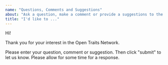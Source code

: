 ```yaml
---
name: "Questions, Comments and Suggestions"
about: "Ask a question, make a comment or provide a suggestions to the Open Traits Network."
title: "I'd like to ..."
---
```


Hi! 

Thank you for your interest in the Open Traits Network.

Please enter your question, comment or suggestion. Then click "submit" to let us know. Please allow for some time for a response.

